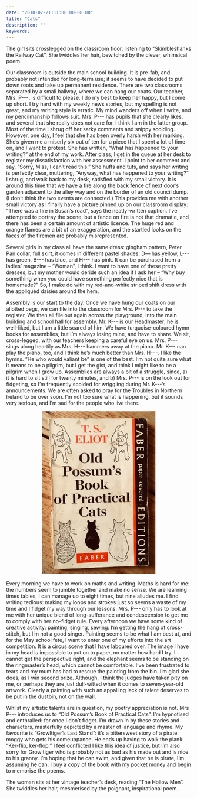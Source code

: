 ```yaml
---
date: "2018-07-21T11:00:00-08:00"
title: "Cats"
description: ""
keywords:
---
```



The girl sits crosslegged on the classroom floor, listening to “Skimbleshanks the Railway Cat”. She
twiddles her hair, bewitched by the clever, whimsical poem.

<!--more-->	

Our classroom is outside the main school building. It is pre-fab, and probably not intended for
long-term use; it seems to have decided to put down roots and take up permanent residence. There are
two classrooms separated by a small hallway, where we can hang our coats. Our teacher, Mrs. P---, is
difficult to please. I do my best to keep her happy, but I come up short. I try hard with my weekly
news stories, but my spelling is not great, and my writing style is erratic. My mind wanders off
when I write, and my pencilmanship follows suit. Mrs. P--- has pupils that she clearly likes, and
several that she really does not care for. I think I am in the latter group. Most of the time I
shrug off her sarky comments and snippy scolding. However, one day, I feel that she has been overly
harsh with her marking. She’s given me a miserly six out of ten for a piece that I spent a lot of
time on, and I want to protest. She has written, “What has happened to your writing?” at the end of
my work. After class, I get in the queue at her desk to register my dissatisfaction with her
assessment. I point to her comment and say, “Sorry, Miss, I can’t read this.” She huffs and tuts,
and says her writing is perfectly clear, muttering, “Anyway, what has happened to your writing?” I
shrug, and walk back to my desk, satisfied with my small victory.  It is around this time that we
have a fire along the back fence of next door’s garden adjacent to the alley way and on the border
of an old council dump. (I don’t think the two events are connected.) This provides me with another
small victory as I finally have a picture pinned up on our classroom display: “There was a fire in
Susan’s road”, says the neatly-written caption. I’ve attempted to portray the scene, but a fence on
fire is not that dramatic, and there has been a certain amount of artistic licence. The huge red and
orange flames are a bit of an exaggeration, and the startled looks on the faces of the firemen are
probably misrepresented.

Several girls in my class all have the same dress: gingham pattern, Peter Pan collar, full skirt, it
comes in different pastel shades. D— has yellow, L--- has green, B--- has blue, and H--- has pink. It
can be purchased from a ladies’ magazine – “Woman”, I think. I want to have one of these pretty
dresses, but my mother would deride such an idea if I ask her – “Why buy something when you could
have something perfectly nice that is homemade?”  So, I make do with my red-and-white striped shift
dress with the appliquéd daisies around the hem.

Assembly is our start to the day. Once we have hung our coats on our allotted pegs, we can file into
the classroom for Mrs. P--- to take the register. We then all file out again across the playground,
into the main building and school hall for assembly. Mr. K--- is our Headmaster; he is well-liked,
but I am a little scared of him. We have turquoise-coloured hymn books for assemblies, but I’m
always losing mine, and have to share. We sit, cross-legged, with our teachers keeping a careful eye
on us. Mrs. P--- sings along heartily as Mrs. H--- hammers away at the piano. Mr. K--- can play the
piano, too, and I think he’s much better than Mrs. H---. I like the hymns. “He who would valiant be”
is one of the best. I’m not quite sure what it means to be a pilgrim, but I get the gist, and think
I might like to be a pilgrim when I grow up. Assemblies are always a bit of a struggle, since, a) it
is hard to sit still for twenty minutes, and b) Mrs. P--- is on the look out for fidgeting, so I’m
frequently scolded for wriggling during Mr. K---’s announcements. We are often asked to pray for the
Troubles in Northern Ireland to be over soon. I’m not too sure what is happening, but it sounds very
serious, and I’m sad for the people who live there.

<center>
<img style="max-width:22em;" src="/images/IMG_0783.jpg" alt="Old Possum's Book of Practical Cats"/>
</center>

Every morning we have to work on maths and writing. Maths is hard for me: the numbers seem to jumble
together and make no sense. We are learning times tables, I can manage up to eight times, but nine
alludes me. I find writing tedious: making my loops and strokes just so seems a waste of my time and
I fidget my way through our lessons. Mrs. P--- only has to look at me with her unique blend of
long-sufferance and condescension to get me to comply with her no-fidget rule. Every afternoon we
have some kind of creative activity: painting, singing, sewing. I’m getting the hang of
cross-stitch, but I’m not a good singer. Painting seems to be what I am best at, and for the May
school fete, I want to enter one of my efforts into the art competition. It is a circus scene that I
have laboured over. The image I have in my head is impossible to put on to paper, no matter how hard
I try. I cannot get the perspective right, and the elephant seems to be standing on the ringmaster’s
head, which cannot be comfortable. I’ve been frustrated to tears and my mum has had to rescue the
painting from the bin. I’m glad she does, as I win second prize. Although, I think the judges have
taken pity on me, or perhaps they are just dull-witted when it comes to seven-year-old
artwork. Clearly a painting with such an appalling lack of talent deserves to be put in the dustbin,
not on the wall.

Whilst my artistic talents are in question, my poetry appreciation is not. Mrs P--- introduces us to
“Old Possum’s Book of Practical Cats”. I’m hypnotised and enthralled: for once I don’t fidget. I’m
drawn in by these stories and characters, masterfully depicted by a master of language and rhyme. My
favourite is “Growltiger’s Last Stand”: it’s a bittersweet story of a pirate moggy who gets his
comeuppance. He ends up having to walk the plank: “Ker-flip, ker-flop.” I feel conflicted I like
this idea of justice, but I’m also sorry for Growltiger who is probably not as bad as his made out
and is nice to his granny. I’m hoping that he can swim, and given that he is pirate, I’m assuming he
can. I buy a copy of the book with my pocket money and begin to memorise the poems.

The woman sits at her vintage teacher’s desk, reading “The Hollow Men”. She twiddles her hair,
mesmerised by the poignant, inspirational poem.
